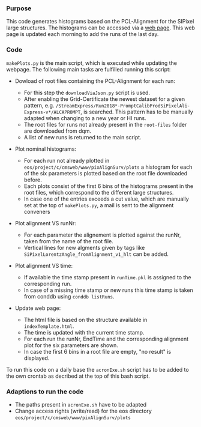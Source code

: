 ### Purpose

This code generates histograms based on the PCL-Alignment for the SIPixel large structures. The histograms can be accessed via a [web page](http://cmspixalignsurv.web.cern.ch/cmsPixAlignSurv/). This web page is updated each morning to add the runs of the last day.

### Code

`makePlots.py` is the main script, which is executed while updating the webpage. The following main tasks are fulfilled running this script:

* Dowload of root files containing the PCL-Alignment for each run:
    * For this step the `downloadViaJson.py` script is used.
    * After enabling the Grid-Certificate the newest dataset for a given pattern, e.g. `/StreamExpress/Run2018*-PromptCalibProdSiPixelAli-Express-v*/ALCAPROMPT`, is searched. This pattern has to be manually adapted when changing to a new year or HI runs.
    * The root files for runs not already present in the `root-files` folder are downloaded from dqm.
    * A list of new runs is returned to the main script.

* Plot nominal histograms:
    * For each run not already plotted in `eos/project/c/cmsweb/www/pixAlignSurv/plots` a histogram for each of the six parameters is plotted based on the root file downloaded before.
    * Each plots consist of the first 6 bins of the histograms present in the root files, which correspond to the different large structures.
    * In case one of the entries exceeds a cut value, which are manually set at the top of `makePlots.py`, a mail is sent to the alignment conveners

* Plot alignment VS runNr:
    * For each parameter the alignement is plotted against the runNr, taken from the name of the root file.
    * Vertical lines for new algments given by tags like `SiPixelLorentzAngle_fromAlignment_v1_hlt` can be added.

* Plot alignment VS time:
    * If available the time stamp present in `runTime.pkl` is assigned to the corresponding run.
    * In case of a missing time stamp or new runs this time stamp is taken from conddb using `conddb listRuns`.

* Update web page:
    * The html file is based on the structure available in `indexTemplate.html`.
    * The time is updated with the current time stamp.
    * For each run the runNr, EndTime and the corresponding alignment plot for the six parameters are shown.
    * In case the first 6 bins in a root file are empty, "no result" is displayed.

To run this code on a daily base the `acronExe.sh` script has to be added to the own crontab as decribed at the top of this bash script.

### Adaptions to run the code

* The paths present in `acronExe.sh` have to be adapted
* Change access rights (write/read) for the eos directory `eos/project/c/cmsweb/www/pixAlignSurv/plots` 
